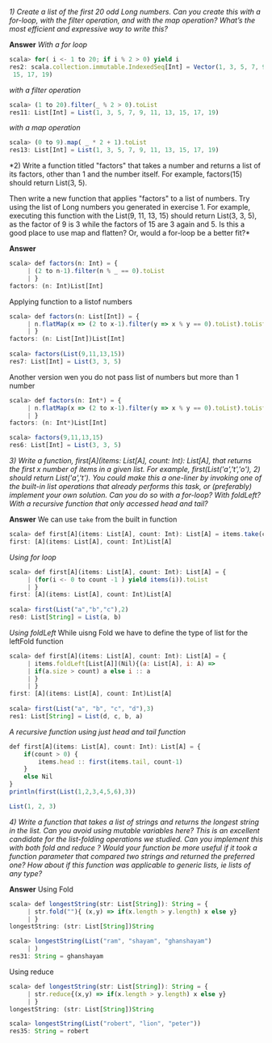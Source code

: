 *1) Create a list of the first 20 odd Long numbers. Can you create this with a for-loop, with the filter operation, and with the map operation? What’s the most efficient and expressive way to write this?*

**Answer**
*With a for loop*
```javascript
scala> for( i <- 1 to 20; if i % 2 > 0) yield i                                 
res2: scala.collection.immutable.IndexedSeq[Int] = Vector(1, 3, 5, 7, 9, 11, 13,
 15, 17, 19)
```
*with a filter operation*
```javascript
scala> (1 to 20).filter(_ % 2 > 0).toList                                       
res11: List[Int] = List(1, 3, 5, 7, 9, 11, 13, 15, 17, 19)                      
```
*with a map operation*
```javascript
scala> (0 to 9).map( _ * 2 + 1).toList                                          
res13: List[Int] = List(1, 3, 5, 7, 9, 11, 13, 15, 17, 19)                      
```
*2) Write a function titled "factors" that takes a number and returns a list of its factors, other than 1 and the number itself. For example, factors(15) should return List(3, 5).

Then write a new function that applies "factors" to a list of numbers. Try using the list of Long numbers you generated in exercise 1. For example, executing this function with the List(9, 11, 13, 15) should return List(3, 3, 5), as the factor of 9 is 3 while the factors of 15 are 3 again and 5. Is this a good place to use map and flatten? Or, would a for-loop be a better fit?*

**Answer**
```javascript
scala> def factors(n: Int) = {                                                  
     | (2 to n-1).filter(n % _ == 0).toList                                     
     | }                                                                        
factors: (n: Int)List[Int]                                                      
```
Applying function to a listof numbers
```javascript
scala> def factors(n: List[Int]) = {                                            
     | n.flatMap(x => (2 to x-1).filter(y => x % y == 0).toList).toList         
     | }                                                                        
factors: (n: List[Int])List[Int]                                                
                                                                                
scala> factors(List(9,11,13,15))                                                
res7: List[Int] = List(3, 3, 5)                                                 
```
Another version wen you do not pass list of numbers but more than 1 number 
```javascript
scala> def factors(n: Int*) = {                                                 
     | n.flatMap(x => (2 to x-1).filter(y => x % y == 0).toList).toList         
     | }                                                                        
factors: (n: Int*)List[Int] 

scala> factors(9,11,13,15)                                                      
res6: List[Int] = List(3, 3, 5)                                                 
```
*3) Write a function, first[A](items: List[A], count: Int): List[A], that returns the first x number of items in a given list. For example, first(List('a','t','o'), 2) should return List('a','t'). You could make this a one-liner by invoking one of the built-in list operations that already performs this task, or (preferably) implement your own solution. Can you do so with a for-loop? With foldLeft? With a recursive function that only accessed head and tail?*

**Answer**
We can use `take` from the built in function 
```javascript
scala> def first[A](items: List[A], count: Int): List[A] = items.take(count)    
first: [A](items: List[A], count: Int)List[A]                                   
```
*Using for loop*
```javascript
scala> def first[A](items: List[A], count: Int): List[A] = {                    
     | (for(i <- 0 to count -1 ) yield items(i)).toList                         
     | }                                                                        
first: [A](items: List[A], count: Int)List[A]                                   
                                                                                
scala> first(List("a","b","c"),2)                                               
res0: List[String] = List(a, b)                                                 
```
*Using foldLeft*
While uisng Fold we have to define the type of list for the leftFold function
```javascript
scala> def first[A](items: List[A], count: Int): List[A] = {                    
     | items.foldLeft[List[A]](Nil){(a: List[A], i: A) =>                       
     | if(a.size > count) a else i :: a                                         
     | }                                                                        
     | }                                                                        
first: [A](items: List[A], count: Int)List[A]                                   
                                                                                
scala> first(List("a", "b", "c", "d"),3)                                        
res1: List[String] = List(d, c, b, a)                                           
```
*A  recursive function using just head and tail function*
```javascript
def first[A](items: List[A], count: Int): List[A] = {
    if(count > 0) { 
        items.head :: first(items.tail, count-1)
    }
    else Nil
}
println(first(List(1,2,3,4,5,6),3))

List(1, 2, 3)
```
*4) Write a function that takes a list of strings and returns the longest string in the list. Can you avoid using mutable variables here? This is an excellent candidate for the list-folding operations we studied. Can you implement this with both fold and reduce ? Would your function be more useful if it took a function parameter that compared two strings and returned the preferred one? How about if this function was applicable to generic lists, ie lists of any type?*

**Answer**
Using Fold 
```javascript
scala> def longestString(str: List[String]): String = {
     | str.fold(""){ (x,y) => if(x.length > y.length) x else y}
     | }
longestString: (str: List[String])String

scala> longestString(List("ram", "shayam", "ghanshayam")
     | )
res31: String = ghanshayam
```
Using reduce
```javascript
scala> def longestString(str: List[String]): String = {
     | str.reduce{(x,y) => if(x.length > y.length) x else y}
     | }
longestString: (str: List[String])String

scala> longestString(List("robert", "lion", "peter"))
res35: String = robert
```

